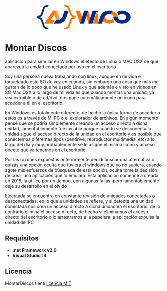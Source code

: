 <p align="center">
    <img src="https://github.com/AJ-Wi/AJ-Wi/blob/main/assets/logo_horizontal.png" width="300" title="AJ-Wi">
</p>

# Montar Discos

aplicacion para simular en Windows el efecto de Linux o MAC OSX de que aparezca la unidad conectada por usb en el escritorio

Soy una persona nueva trabajando con linux, aunque en mi vida e toqueteado este SO de vez en cuando, sin embargo una cosa que
más me gustan de lo poco que he usado Linux y que además e visto en videos en SO Mac OSX a lo largo de mi vida es que cuando
montas una unidad, ya sea extraíble o de cd/dvd, nos pone automáticamente un icono para acceder a él en el escritorio.

En Windows es totalmente diferente, de hecho la única forma de acceder a estos es a través de Mi PC o el explorador de archivos.
En algún momento pensé que se podría simplemente creando un acceso directo a dicha unidad, lamentablemente fue inviable porque
cuando se desconecta la unidad sigue el acceso directo de la unidad en el escritorio y es posible que conectemos diferentes
tipos (pendrive, reproductor multimedia, etc) a lo largo del día y muy probablemente se le asigne el mismo icono y acceso
directo que ya tenemos en el escritorio.

Por las razones expuestas anteriormente decidí buscar una alternativa o quizás una opción oculta que tuviera el windows
que yo no supiera, cuando agote mis esfuerzos de búsqueda de esta opción, oculta tome la decisión de crear una aplicación que
lo emulara. Esta aplicación comencé a crearla en 2016, la utilice por un tiempo, con algunas fallas, pero lamentablemente
deje su desarrollo en el olvido

Ejecutada se encuentra en constante revisión de unidades conectadas o desconectadas, en lo que a unidades se refiere,
y si detecta una unidad conectada nos crea un acceso directo a dicha unidad en el escritorio, de lo contrario elimina el
acceso directo, de hecho si eliminamos el acceso directo del escritorio o lo arrastramos a la papelera la aplicación
expulsa la unidad del PC

## Requisitos

- **.net Framework v2.0**
- **Visual Studio 14**

## Licencia

MontarDiscos tiene [licencia MIT](https://github.com/AJ-Wi/MontarDiscos/blob/master/LICENSE)

